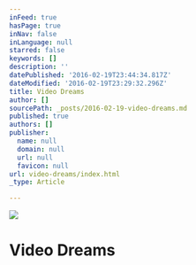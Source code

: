 ```yaml
---
inFeed: true
hasPage: true
inNav: false
inLanguage: null
starred: false
keywords: []
description: ''
datePublished: '2016-02-19T23:44:34.817Z'
dateModified: '2016-02-19T23:29:32.296Z'
title: Video Dreams
author: []
sourcePath: _posts/2016-02-19-video-dreams.md
published: true
authors: []
publisher:
  name: null
  domain: null
  url: null
  favicon: null
url: video-dreams/index.html
_type: Article

---
```

![](https://the-grid-user-content.s3-us-west-2.amazonaws.com/60c4730e-8725-4fe3-8f86-6224992b32a9.gif)

# Video Dreams